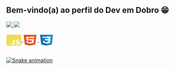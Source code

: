 ## Bem-vindo(a) ao perfil do Dev em Dobro 😁

 <div>
   <a href="https://github.com/Renan-Donizete">
   <img height="180em" src="https://github-readme-stats.vercel.app/api?username=Renan-Donizete&show_icons=true&theme=tokyonight&include_all_commits=true&count_private=true"/>
   <img height="180em" src="https://github-readme-stats.vercel.app/api/top-langs/?username=Renan-Donizete&layout=compact&langs_count=6&theme=tokyonight"/>

</div>
<div style="display: inline_block"><br>
  <img align="center" alt="Js" height="30" width="40" src="https://raw.githubusercontent.com/devicons/devicon/master/icons/javascript/javascript-plain.svg">
  <img align="center" alt="HTML" height="30" width="40" src="https://raw.githubusercontent.com/devicons/devicon/master/icons/html5/html5-original.svg">
  <img align="center" alt="CSS" height="30" width="40" src="https://raw.githubusercontent.com/devicons/devicon/master/icons/css3/css3-original.svg">
</div>
 
 <br> 
 
  ![Snake animation](https://github.com/Renan-Donizete/Renan-Donizete/blob/output/github-contribution-grid-snake.svg)

</div>
